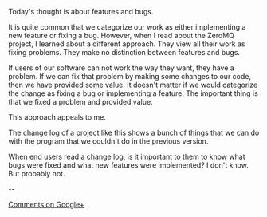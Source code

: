 Today's thought is about features and bugs.

It is quite common that we categorize our work as either implementing a new
feature or fixing a bug. However, when I read about the ZeroMQ project, I
learned about a different approach. They view all their work as fixing
problems. They make no distinction between features and bugs.

If users of our software can not work the way they want, they have a problem.
If we can fix that problem by making some changes to our code, then we have
provided some value. It doesn't matter if we would categorize the change as
fixing a bug or implementing a feature. The important thing is that we fixed a
problem and provided value.

This approach appeals to me.

The change log of a project like this shows a bunch of things that we can do
with the program that we couldn't do in the previous version.

When end users read a change log, is it important to them to know what bugs
were fixed and what new features were implemented? I don't know. But probably
not.

--

[Comments on Google+](https://plus.google.com/u/0/112175093836850283531/posts/cW1CdMSdLib)
